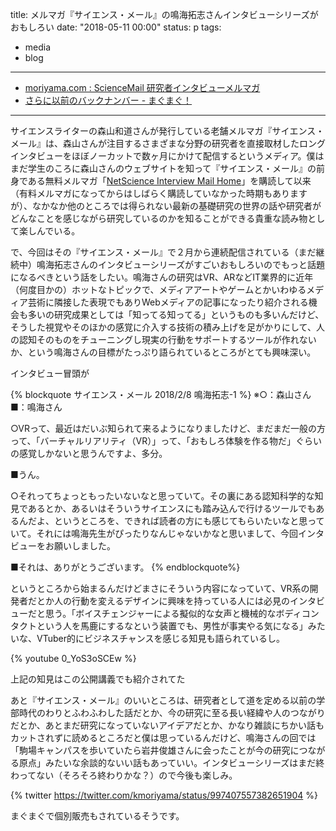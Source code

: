 title: メルマガ『サイエンス・メール』の鳴海拓志さんインタビューシリーズがおもしろい
date: "2018-05-11 00:00"
status: p
tags:
- media
- blog
---

- [moriyama\.com : ScienceMail 研究者インタビューメルマガ](http://moriyama.com/sciencemail/)
- [さらに以前のバックナンバー \- まぐまぐ！](http://www.mag2.com/archives/P0003148/)

---

サイエンスライターの森山和道さんが発行している老舗メルマガ『サイエンス・メール』は、森山さんが注目するさまざまな分野の研究者を直接取材したロングインタビューをほぼノーカットで数ヶ月にかけて配信するというメディア。僕はまだ学生のころに森山さんのウェブサイトを知って『サイエンス・メール』の前身である無料メルマガ「[NetScience Interview Mail Home](http://www.moriyama.com/netscience/)」を購読して以来（有料メルマガになってからはしばらく購読していなかった時期もありますが）、なかなか他のところでは得られない最新の基礎研究の世界の話や研究者がどんなことを感じながら研究しているのかを知ることができる貴重な読み物として楽しんでいる。

で、今回はその『サイエンス・メール』で２月から連続配信されている（まだ継続中）鳴海拓志さんのインタビューシリーズがすごいおもしろいのでもっと話題になるべきという話をしたい。鳴海さんの研究はVR、ARなどIT業界的に近年（何度目かの）ホットなトピックで、メディアアートやゲームとかいわゆるメディア芸術に隣接した表現でもありWebメディアの記事になったり紹介される機会も多いの研究成果としては「知ってる知ってる」というものも多いんだけど、そうした視覚やそのほかの感覚に介入する技術の積み上げを足がかりにして、人の認知そのものをチューニングし現実の行動をサポートするツールが作れないか、という鳴海さんの目標がたっぷり語られているところがとても興味深い。

インタビュー冒頭が

{% blockquote  サイエンス・メール 2018/2/8 鳴海拓志-1 %}
※○：森山さん ■：鳴海さん

○VRって、最近はだいぶ知られて来るようになりましたけど、まだまだ一般の方って、「バーチャルリアリティ（VR）」って、「おもしろ体験を作る物だ」ぐらいの感覚しかないと思うんですよ、多分。

■うん。

○それってちょっともったいないなと思っていて。その裏にある認知科学的な知見であるとか、あるいはそういうサイエンスにも踏み込んで行けるツールでもあるんだよ、というところを、できれば読者の方にも感じてもらいたいなと思っていて。それには鳴海先生がぴったりなんじゃないかなと思いまして、今回インタビューをお願いしました。

■それは、ありがとうございます。
{% endblockquote%}

というところから始まるんだけどまさにそういう内容になっていて、VR系の開発者だとか人の行動を変えるデザインに興味を持っている人には必見のインタビューだと思う。「ボイスチェンジャーによる擬似的な女声と機械的なボディコンタクトという人を馬鹿にするなという装置でも、男性が事実やる気になる」みたいな、VTuber的にビジネスチャンスを感じる知見も語られているし。

{% youtube 0_YoS3oSCEw %}

上記の知見はこの公開講義でも紹介されてた

あと『サイエンス・メール』のいいところは、研究者として道を定める以前の学部時代のわりとふわふわした話だとか、今の研究に至る長い経緯や人のつながりだとか、あとまだ研究になっていないアイデアだとか、かなり雑談にちかい話もカットされずに読めるところだと僕は思っているんだけど、鳴海さんの回では「駒場キャンパスを歩いていたら岩井俊雄さんに会ったことが今の研究につながる原点」みたいな余談的ないい話もあっていい。インタビューシリーズはまだ終わってない（そろそろ終わりかな？）ので今後も楽しみ。

{% twitter https://twitter.com/kmoriyama/status/997407557382651904 %}

まぐまぐで個別販売もされているそうです。
